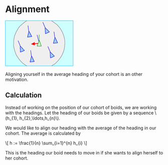 # Alignment
![Try to fly in the same average heading of your cohort](image/alignment.gif)

Aligning yourself in the average heading of your cohort is an other motivation.

## Calculation
Instead of working on the position of our cohort of boids, we are working with
the headings. Let the heading of our boids be given by a sequence
\\(h_{1}, h_{2},\ldots,h_{n}\\).

We would like to align our heading with the average of the heading in our
cohort. The average is calculated by

\\[
h := \frac{1}{n} \sum_{i=1}^{n} h_{i}
\\]

This is the heading our boid needs to move in if she wants to align herself to
her cohort.
